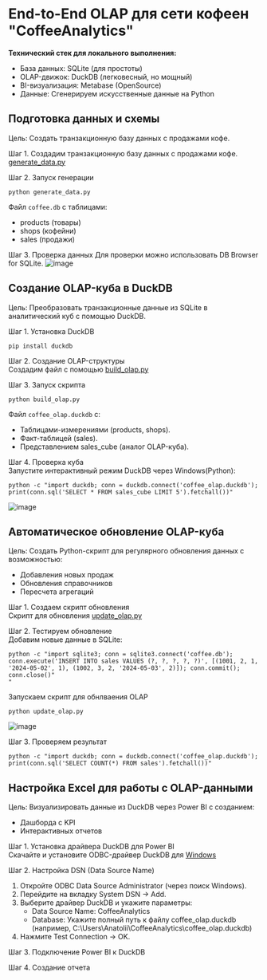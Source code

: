 # End-to-End OLAP для сети кофеен "CoffeeAnalytics"

**Технический стек для локального выполнения:**
- База данных: SQLite (для простоты)
- OLAP-движок: DuckDB (легковесный, но мощный)
- BI-визуализация: Metabase (OpenSource)
- Данные: Сгенерируем искусственные данные на Python

## Подготовка данных и схемы

Цель: Создать транзакционную базу данных с продажами кофе.

Шаг 1. Создадим транзакционную базу данных с продажами кофе.  
[generate_data.py](https://github.com/AnatolyKuzmin/OLAP/blob/main/End-to-End/generate_data.py)  

Шаг 2. Запуск генерации  
```
python generate_data.py
```
Файл `coffee.db` с таблицами:
- products (товары)
- shops (кофейни)
- sales (продажи)

Шаг 3. Проверка данных
Для проверки можно использовать DB Browser for SQLite.
![image](https://github.com/user-attachments/assets/ec685a90-b397-439a-b53a-e6cab626d11b)

## Создание OLAP-куба в DuckDB

Цель: Преобразовать транзакционные данные из SQLite в аналитический куб с помощью DuckDB.

Шаг 1. Установка DuckDB  
```
pip install duckdb
```

Шаг 2. Создание OLAP-структуры  
Создадим файл с помощью [build_olap.py](https://github.com/AnatolyKuzmin/OLAP/blob/main/End-to-End/build_olap.py)

Шаг 3. Запуск скрипта  
```
python build_olap.py
```
Файл `coffee_olap.duckdb` с:
- Таблицами-измерениями (products, shops).
- Факт-таблицей (sales).
- Представлением sales_cube (аналог OLAP-куба).

Шаг 4. Проверка куба  
Запустите интерактивный режим DuckDB через Windows(Python):
```
python -c "import duckdb; conn = duckdb.connect('coffee_olap.duckdb'); print(conn.sql('SELECT * FROM sales_cube LIMIT 5').fetchall())"
```
![image](https://github.com/user-attachments/assets/0c358d84-02da-4bb3-a0b5-1a5c05bda7d3)

## Автоматическое обновление OLAP-куба

Цель: Создать Python-скрипт для регулярного обновления данных с возможностью:
- Добавления новых продаж
- Обновления справочников
- Пересчета агрегаций

Шаг 1. Создаем скрипт обновления  
Скрипт для обновления [update_olap.py](https://github.com/AnatolyKuzmin/OLAP/blob/main/End-to-End/update_olap.py)

Шаг 2. Тестируем обновление  
Добавим новые данные в SQLite:
```
python -c "import sqlite3; conn = sqlite3.connect('coffee.db'); conn.execute('INSERT INTO sales VALUES (?, ?, ?, ?, ?)', [(1001, 2, 1, '2024-05-02', 1), (1002, 3, 2, '2024-05-03', 2)]); conn.commit(); conn.close()"
"
```
Запускаем скрипт для обнлваения OLAP
```
python update_olap.py
```
![image](https://github.com/user-attachments/assets/94cbbd4f-d955-41ad-b052-eb8070f26309)

Шаг 3. Проверяем результат
```
python -c "import duckdb; conn = duckdb.connect('coffee_olap.duckdb'); print(conn.sql('SELECT COUNT(*) FROM sales').fetchall())"
```

##  Настройка Excel для работы с OLAP-данными

Цель: Визуализировать данные из DuckDB через Power BI с созданием:
- Дашборда с KPI
- Интерактивных отчетов

Шаг 1. Установка драйвера DuckDB для Power BI  
Скачайте и установите ODBC-драйвер DuckDB для [Windows](https://duckdb.org/docs/stable/clients/odbc/windows)

Шаг 2. Настройка DSN (Data Source Name)  
1. Откройте ODBC Data Source Administrator (через поиск Windows).
2. Перейдите на вкладку System DSN → Add.
3. Выберите драйвер DuckDB и укажите параметры:
   - Data Source Name: CoffeeAnalytics
   - Database: Укажите полный путь к файлу coffee_olap.duckdb (например, C:\Users\Anatolii\CoffeeAnalytics\coffee_olap.duckdb)
4. Нажмите Test Connection → OK.

Шаг 3. Подключение Power BI к DuckDB

Шаг 4. Создание отчета
